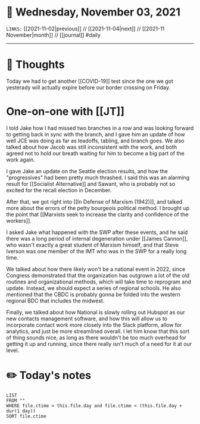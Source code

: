 # 📅 Wednesday, November 03, 2021
`LINKS:` [[2021-11-02|previous]] // [[2021-11-04|next]] // [[2021-11 November|month]] // [[journal]] 
#daily

---
# 💭 Thoughts
Today we had to get another [[COVID-19]] test since the one we got yesterady will actually expire before our border crossing on Friday. 

# One-on-one with [[JT]]
I told Jake how I had missed two branches in a row and was looking forward to getting back in sync with the branch, and I gave him an update of how well JCE was doing as far as leadoffs, tabling, and branch goes. We also talked about how Jacob was still inconsistent with the work, and both agreed not to hold our breath waiting for him to become a big part of the work again.

I gave Jake an update on the Seattle election results, and how the "progressives" had been pretty much thrashed. I said this was an alarming result for [[Socialist Alternative]] and Sawant, who is probably not so excited for the recall election in December. 

After that, we got right into [[In Defense of Marxism (1942)]], and talked more about the errors of the petty bourgeois political method. I brought up the point that [[Marxists seek to increase the clarity and confidence of the workers]]. 

I asked Jake what happened with the SWP after these events, and he said there was a long period of internal degeneration under [[James Cannon]], who wasn't exactly a great student of Marxism himself, and that Steve Iverson was one member of the IMT who was in the SWP for a really long time. 

We talked about how there likely won't be a national event in 2022, since Congress demonstrated that the organization has outgrown a lot of the old routines and organizational methods, which will take time to reprogram and update. Instead, we should expect a series of regional schools. He also mentioned that the CBDC is probably gonna be folded into the western regional BDC that includes the midwest. 

Finally, we talked about how National is slowly rolling out Hubspot as our new contacts management software, and how this will allow us to incorporate contact work more closely into the Slack platform, allow for analytics, and just be more streamlined overall. I let him know that this sort of thing sounds nice, as long as there wouldn't be too much overhead for getting it up and running, since there really isn't much of a need for it at our level. 

# ✏️ Today's notes
```dataview
LIST 
FROM ""
WHERE file.ctime > this.file.day and file.ctime < (this.file.day + dur(1 day))
SORT file.ctime
```
